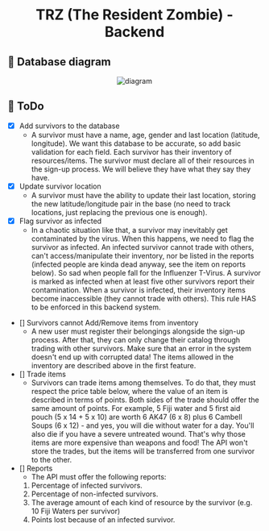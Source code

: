 <h1 align="center">
  TRZ (The Resident Zombie) - Backend
</h1>

## :mag_right: Database diagram

<p align="center">
  <img alt="diagram" src="https://user-images.githubusercontent.com/40550247/112885226-e1ab4180-90a6-11eb-8576-0743b3b74fc0.png" />
</p>

## :dart: ToDo
  - [x] Add survivors to the database
    - A survivor must have a name, age, gender and last location (latitude, longitude). We want this database to be accurate, so add basic validation for each field. Each survivor has their inventory of resources/items. The survivor must declare all of their resources in the sign-up process. We will believe they have what they say they have. 
  - [x] Update survivor location
    - A survivor must have the ability to update their last location, storing the new latitude/longitude pair in the base (no need to track locations, just replacing the previous one is enough).
  - [x] Flag survivor as infected
    - In a chaotic situation like that, a survivor may inevitably get contaminated by the virus. When this happens, we need to flag the survivor as infected. An infected survivor cannot trade with others, can't access/manipulate their inventory, nor be listed in the reports (infected people are kinda dead anyway, see the item on reports below). So sad when people fall for the Influenzer T-Virus.
    A survivor is marked as infected when at least five other survivors report their contamination. When a survivor is infected, their inventory items become inaccessible (they cannot trade with others). This rule HAS to be enforced in this backend system.
  - [] Survivors cannot Add/Remove items from inventory
    - A new user must register their belongings alongside the sign-up process. After that, they can only change their catalog through trading with other survivors. Make sure that an error in the system doesn't end up with corrupted data! The items allowed in the inventory are described above in the first feature.
  - [] Trade items
    - Survivors can trade items among themselves. To do that, they must respect the price table below, where the value of an item is described in terms of points. Both sides of the trade should offer the same amount of points. For example, 5 Fiji water and 5 first aid pouch (5 x 14 + 5 x 10) are worth 6 AK47 (6 x 8) plus 6 Cambell Soups (6 x 12) - and yes, you will die without water for a day. You'll also die if you have a severe untreated wound. That's why those items are more expensive than weapons and food! The API won't store the trades, but the items will be transferred from one survivor to the other.
  - [] Reports
    - The API must offer the following reports:
    1. Percentage of infected survivors.
    1. Percentage of non-infected survivors.
    3. The average amount of each kind of resource by the survivor (e.g. 10 Fiji Waters per survivor)
    4. Points lost because of an infected survivor.
